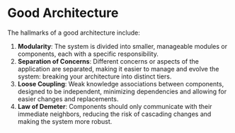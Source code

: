 # Good Architecture

The hallmarks of a good architecture include:

1. **Modularity**: The system is divided into smaller, manageable modules or components, each with a specific responsibility.
2. **Separation of Concerns**: Different concerns or aspects of the application are separated, making it easier to manage and evolve the system: breaking your architecture into distinct tiers.
3. **Loose Coupling**: Weak knowledge associations between components, designed to be independent, minimizing dependencies and allowing for easier changes and replacements.
4. **Law of Demeter**: Components should only communicate with their immediate neighbors, reducing the risk of cascading changes and making the system more robust.

